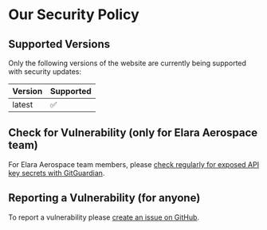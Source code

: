 # Our Security Policy

## Supported Versions

Only the following versions of the website are currently being supported with security updates:

| Version | Supported          |
| ------- | ------------------ |
| latest  | :white_check_mark: |

## Check for Vulnerability (only for Elara Aerospace team)
For Elara Aerospace team members, please [check regularly for exposed API key secrets with GitGuardian](https://dashboard.gitguardian.com/incidents/secrets?source=14406009&start=null&end=null).

## Reporting a Vulnerability (for anyone)

To report a vulnerability please [create an issue on GitHub](https://github.com/elara-aerospace/elara-aerospace.github.io/issues/new/choose).
